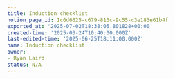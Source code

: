 ```yaml
---
title: Induction checklist
notion_page_id: 1c0d6625-c679-813c-9c55-c3e183e61b4f
exported_at: '2025-07-02T18:38:05.801828+00:00'
created-time: '2025-03-24T10:40:00.000Z'
last-edited-time: '2025-06-25T18:11:00.000Z'
name: Induction checklist
owner:
- Ryan Laird
status: N/A
---
```


